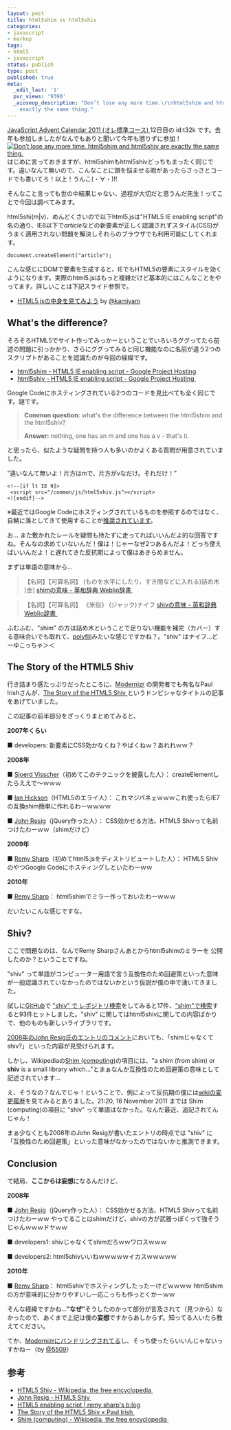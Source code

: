 ```yaml
---
layout: post
title: html5shim vs html5shiv
categories:
- javascript
- markup
tags:
- html5
- javascript
status: publish
type: post
published: true
meta:
  _edit_last: '1'
  pvc_views: '9390'
  _aioseop_description: "Don’t lose any more time.\r\nhtml5shim and html5shiv are
    exactly the same thing."
---
```

<a href="http://atnd.org/events/21980">JavaScript Advent Calendar 2011 (オレ標準コース) </a>12日目の id:t32k です。去年も参加しましたがなんでもありと聞いて今年も懲りずに参加！
<a href="http://keycss.com/html5/html5shim-vs-html5shiv.html"><img title="Don’t lose any more time." src="http://t32k.me/mol/file/2011/12/same.png" alt="Don’t lose any more time. html5shim and html5shiv are exactly the same thing." />
</a>はじめに言っておきますが、html5shimもhtml5shivどっちもまったく同じです。違いなんて無いので、こんなことに頭を悩ませる暇があったらさっさとコードでも書いてろ！以上！うんこ(・∀・)!!

そんなこと言っても世の中結果じゃない、過程が大切だと思うんだ先生！ってことで今回は調べてみます。

<!--more-->

html5shi(m|v)、めんどくさいので以下html5.jsは"HTML5 IE enabling script"の名の通り、IE8以下で<em>article</em>などの新要素が正しく認識されずスタイル(CSS)がうまく適用されない問題を解決しそれらのブラウザでも利用可能にしてくれます。
<pre><code>document.createElement("article");</code></pre>
こんな感じにDOMで要素を生成すると、IEでもHTML5の要素にスタイルを効くようになります。実際のhtml5.jsはもっと複雑だけど基本的にはこんなことをやってます。詳しいことは下記スライド参照で。
<ul>
	<li><a href="http://prog.re-d.net/demo/slide/20101218/index.html">HTML5.jsの中身を見てみよう</a> by <a href="https://twitter.com/#!/kamiyam">@kamiyam</a></li>
</ul>
<h2>What's the difference?</h2>
そろそろHTML5でサイト作ってみっかーということでいろいろググってたら前述の問題に引っかかり、さらにググってみると同じ機能なのに名前が違う2つのスクリプトがあることを認識たのが今回の経緯です。
<ul>
	<li><a href="http://code.google.com/p/html5shim/">html5shim - HTML5 IE enabling script - Google Project Hosting</a></li>
	<li><a href="http://code.google.com/p/html5shiv/">html5shiv - HTML5 IE enabling script - Google Project Hosting </a></li>
</ul>
Google Codeにホスティングされている2つのコードを見比べても全く同じです。謎です。
<blockquote><strong>Common question:</strong> what's the difference between the html5shim and the html5shiv?

<strong>Answer:</strong> nothing, one has an m and one has a v - that's it.</blockquote>
と思ったら、似たような疑問を持つ人も多いのかよくある質問が用意されていました。

”違いなんて無いよ！片方はmで、片方がvなだけ。それだけ！”
<pre><code>&lt;!--[if lt IE 9]&gt;
 &lt;script src="/common/js/html5shiv.js"&gt;&lt;/script&gt;
&lt;![endif]--&gt;</code></pre>
※最近ではGoogle Codeにホスティングされているものを参照するのではなく、自鯖に落としてきて使用することが<a href="http://www.skyward-design.net/blog/archives/000134.html">推奨されています</a>。

お... また敷かれたレールを疑問も持たずに走ってればいいんだよ的な回答ですね。そんなの求めていないんだ！僕は！じゃーなぜ2つあるんだよ！どっち使えばいいんだよ！と遅れてきた反抗期によって僕はあきらめません。

まずは単語の意味から...
<blockquote>【名詞】【可算名詞】
(ものを水平にしたり，すき間などに入れる)詰め木[金]
<a href="http://ejje.weblio.jp/content/shim"> shimの意味 - 英和辞典 Weblio辞書 </a></blockquote>
<blockquote>【名詞】【可算名詞】
《米俗》 (ジャック)ナイフ
<a href="http://ejje.weblio.jp/content/shiv"> shivの意味 - 英和辞典 Weblio辞書 </a></blockquote>
ふむふむ、"shim" の方は詰め木ということで足りない機能を補完（カバー）する意味合いでも取れて、<a href="https://github.com/Modernizr/Modernizr/wiki/HTML5-Cross-Browser-Polyfills">polyfill</a>みたいな感じですかね？。"shiv" はナイフ...どーゆこっちゃ＞＜
<h2>The Story of the HTML5 Shiv</h2>
行き詰まり感たっぷりだったところに、<a href="http://t32k.me/mol/log/trackhtml5inga-with-modernizr/">Modernizr</a> の開発者でも有名なPaul Irishさんが、<a href="http://paulirish.com/2011/the-history-of-the-html5-shiv/">The Story of the HTML5 Shiv </a>というドンピシャなタイトルの記事をあげていました。

この記事の前半部分をざっくりまとめてみると、

<strong>2007年くらい</strong>

■ developers:
新要素にCSS効かなくね？やばくねｗ？あれれｗｗ？

<strong>2008年</strong>

■ <a href="http://intertwingly.net/blog/2008/01/22/Best-Standards-Support#c1201006277"> Sjoerd Visscher</a>（初めてこのテクニックを披露した人）：
createElementしたらええで〜ｗｗｗ

■ <a href="http://ln.hixie.ch/?start=1201080691&amp;count=1"> Ian Hickson</a>（HTML5のエライ人）：
これマジパネェｗｗｗこれ使ったらIE7の互換shim簡単に作れるわーｗｗｗｗ

■ <a href="http://ejohn.org/blog/html5-shiv/">John Resig</a>（jQuery作った人）：
CSS効かせる方法、HTML5 Shivって名前つけたわーｗｗ（shimだけど）

<strong>2009年</strong>

■ <a href="http://remysharp.com/2009/01/07/html5-enabling-script/"> Remy Sharp</a>（初めてhtml5.jsをディストリビュートした人）：
HTML5 ShivのやつGoogle Codeにホスティングしといたわーｗｗ

<strong>2010年</strong>

■ <a href="http://code.google.com/p/html5shim/source/detail?r=2">Remy Sharp</a>：
html5shimでミラー作っておいたわーｗｗｗ

だいたいこんな感じですな。
<h2>Shiv?</h2>
ここで問題なのは、なんでRemy Sharpさんあとからhtml5shimのミラーを 公開したのか？ということですね。

"shiv" って単語がコンピューター用語で言う互換性のため回避策といった意味が一般認識されていなかったのではないかという仮説が僕の中で湧いてきました。

試しに<a href="https://github.com/">GitHub</a>で <a href="https://github.com/search?q=shiv&amp;type=Everything&amp;repo=&amp;langOverride=&amp;start_value=1">"shiv" で レポジトリ検索</a>をしてみると17件、<a href="https://github.com/search?type=Everything&amp;language=&amp;q=shim&amp;repo=&amp;langOverride=&amp;x=0&amp;y=0&amp;start_value=1">"shim"で検索</a>すると93件ヒットしました。"shiv" に関してはhtml5shivに関しての内容ばかりで、他のものも新しいライブラリです。

<a href="http://ejohn.org/blog/html5-shiv/#comment-296934">2008年のJohn Resig氏のエントリのコメント</a>においても、「shimじゃなくてshiv?」といった内容が見受けられます。

しかし、Wikipediaの<a href="http://en.wikipedia.org/wiki/Shim_(computing)">Shim (computing)</a>の項目には、"a shim (from shim) or <strong>shiv</strong> is a small library which..."とまぁなんか互換性のため回避策の意味として記述されています...

え、そうなの？なんでじゃ！ということで、例によって反抗期の僕には<a href="http://en.wikipedia.org/w/index.php?title=Shim_(computing)&amp;action=history">wikiの変更履歴</a>を見てみるとありました。21:20, 16 November 2011‎ までは Shim (computing)の項目に "shiv" って単語はなかった。なんだ最近、追記されてんじゃん！

まぁ少なくとも2008年のJohn Resigが書いたエントリの時点では "shiv" に「互換性のため回避策」といった意味がなかったのではないかと推測できます。
<h2>Conclusion</h2>
で結局、<strong>ここからは妄想</strong>になるんだけど、

<strong>2008年
</strong>

■ <a href="http://ejohn.org/blog/html5-shiv/">John Resig</a>（jQuery作った人）：
CSS効かせる方法、HTML5 Shivって名前つけたわーｗｗ
やってることはshimだけど、shivの方が武器っぽくって強そうじゃんｗｗｗドヤｗｗ

■ developers1:
shivじゃなくてshimだろｗｗワロスｗｗｗ

■ developers2:
html5shivいいねｗｗｗｗｗイカスｗｗｗｗｗ

<strong>2010年</strong>

■ <a href="http://code.google.com/p/html5shim/source/detail?r=2">Remy Sharp</a>：
html5shivでホスティングしたったーけどｗｗｗｗ
html5shimの方が意味的に分かりやすいし一応こっちも作っとくかーｗｗ

そんな経緯ですかね...<strong>”なぜ”</strong>そうしたのかって部分が言及されて（見つから）なかったので、あくまで上記は僕の<strong>妄想</strong>ですからあしからず。知ってる人いたら教えてください。

てか、<a href="http://www.modernizr.com/download/">Modernizrにバンドリングされてる</a>し、そっち使ったらいいんじゃないっすかねー（by <a href="https://twitter.com/#!/5509">@5509</a>）
<h2>参考</h2>
<ul>
	<li><a href="http://en.wikipedia.org/wiki/HTML5_Shiv">HTML5 Shiv - Wikipedia, the free encyclopedia </a></li>
	<li><a href="http://ejohn.org/blog/html5-shiv/">John Resig - HTML5 Shiv </a></li>
	<li><a href="http://remysharp.com/2009/01/07/html5-enabling-script/">HTML5 enabling script | remy sharp's b:log</a></li>
	<li><a href="http://paulirish.com/2011/the-history-of-the-html5-shiv/">The Story of the HTML5 Shiv « Paul Irish </a></li>
	<li><a href="http://en.wikipedia.org/wiki/Shim_(computing)">Shim (computing) - Wikipedia, the free encyclopedia </a></li>
</ul>
